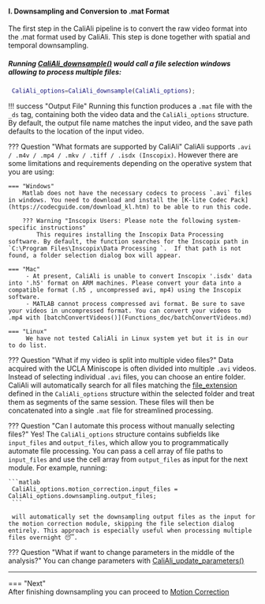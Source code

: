 #### I. Downsampling and Conversion to .mat Format <a id="downsampling"></a>

The first step in the CaliAli pipeline is to convert the raw video format into the .mat format used by CaliAli. This step is done together with spatial and temporal downsampling.

##### Running  [CaliAli_downsample()](Functions_doc/CaliAli_downsample.md#CaliAli_downsample)  would call a file selection windows allowing to process multiple files:

``` matlab
 CaliAli_options=CaliAli_downsample(CaliAli_options);  
```
!!! success "Output File"
    Running this function produces a `.mat` file with the `_ds` tag, containing both the video data and the `CaliAli_options` structure. By default, the output file name matches the input video, and the save path defaults to the location of the input video.
    
??? Question "What formats are supported by CaliAli"
	CaliAli supports `.avi / .m4v / .mp4 / .mkv / .tiff / .isdx (Inscopix)`. However there are some limitations and requirements depending on the operative system that you are using:
	
	=== "Windows"
		Matlab does not have the necessary codecs to process `.avi` files in windows. You need to download and install the [K-lite Codec Pack](https://codecguide.com/download_kl.htm) to be able to run this code.
			
		??? Warning "Inscopix Users: Please note the following system-specific instructions"
			This requires installing the Inscopix Data Processing software. By default, the function searches for the Inscopix path in  `C:\Program Files\Inscopix\Data Processing `.  If that path is not found, a folder selection dialog box will appear.
	
    === "Mac"
         - At present, CaliAli is unable to convert Inscopix '.isdx' data into '.h5' format on ARM machines. Please convert your data into a compatible format (.h5 , uncompressed avi, mp4) using the Inscopix software. 
         - MATLAB cannot process compressed avi format. Be sure to save your videos in uncompressed format. You can convert your videos to .mp4 with [batchConvertVideos()](Functions_doc/batchConvertVideos.md)
         
    === "Linux"
         We have not tested CaliAli in Linux system yet but it is in our to do list.

??? Question "What if my video is split into multiple video files?"
	Data acquired with the UCLA Miniscope is often divided into multiple `.avi` videos. Instead of selecting individual `.avi` files, you can choose an entire folder. CaliAli will automatically search for all files matching the [file_extension](Parameters_index.md) defined in the `CaliAli_options` structure within the selected folder and treat them as segments of the same session. These files will then be concatenated into a single `.mat` file for streamlined processing.
	
??? Question "Can I automate this process without manually selecting files?"
    Yes! The `CaliAli_options` structure contains subfields like `input_files` and `output_files`, which allow you to programmatically automate file processing. You can pass a cell array of file paths to `input_files` and use the cell array from `output_files` as input for the next module.
    For example, running:
    	
    ```matlab
     CaliAli_options.motion_correction.input_files = CaliAli_options.downsampling.output_files;
     ```
     
     will automatically set the downsampling output files as the input for the motion correction module, skipping the file selection dialog entirely. This approach is especially useful when processing multiple files overnight 😴.


??? Question "What if want to change parameters in the middle of the analysis?" 
       You can change parameters with [CaliAli_update_parameters()](Functions_doc/CaliAli_update_parameters.md#CaliAli_update_parameters) 

---

=== "Next"	
After finishing downsampling you can proceed to [Motion Correction](Motion_correction.md)		


